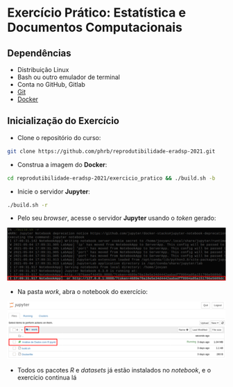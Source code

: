 

# Exercício Prático: Estatística e Documentos Computacionais


## Dependências

-   Distribuição Linux
-   Bash ou outro emulador de terminal
-   Conta no GitHub, Gitlab
-   [Git](https://git-scm.com/downloads)
-   [Docker](https://docs.docker.com/get-docker/)


## Inicialização do Exercício

-   Clone o repositório do curso:

``` bash
git clone https://github.com/phrb/reprodutibilidade-eradsp-2021.git
```

-   Construa a imagem do **Docker**:

``` bash
cd reprodutibilidade-eradsp-2021/exercicio_pratico && ./build.sh -b
```

-   Inicie o servidor **Jupyter**:

``` bash
./build.sh -r
```

-   Pelo seu *browser*, acesse o servidor **Jupyter** usando o *token* gerado:

![img](assets/docker_run.png)

-   Na pasta *work*, abra o notebook do exercício:

![img](assets/load_notebook.png)

-   Todos  os pacotes  *R* e  *datasets* já  estão instalados  no *notebook*,  e o
    exercício continua lá
